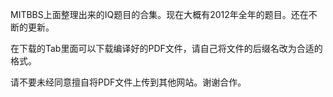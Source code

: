 MITBBS上面整理出来的IQ题目的合集。现在大概有2012年全年的题目。还在不断的更新。

在下载的Tab里面可以下载编译好的PDF文件，请自己将文件的后缀名改为合适的格式。

请不要未经同意擅自将PDF文件上传到其他网站。谢谢合作。

